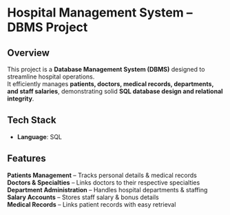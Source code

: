 # Hospital Management System – DBMS Project

## Overview
This project is a **Database Management System (DBMS)** designed to streamline hospital operations.  
It efficiently manages **patients, doctors, medical records, departments, and staff salaries**, demonstrating solid **SQL database design and relational integrity**.

## Tech Stack
- **Language**: SQL 

## Features
**Patients Management** – Tracks personal details & medical records  
**Doctors & Specialties** – Links doctors to their respective specialties  
**Department Administration** – Handles hospital departments & staffing  
**Salary Accounts** – Stores staff salary & bonus details  
**Medical Records** – Links patient records with easy retrieval
